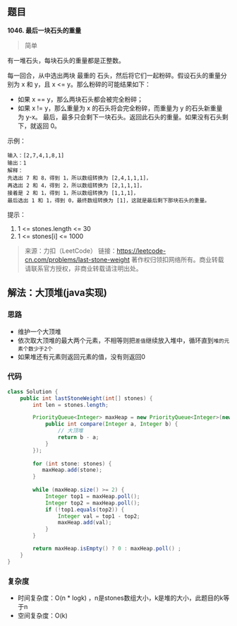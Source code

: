 ## 题目
**1046. 最后一块石头的重量**
>简单

有一堆石头，每块石头的重量都是正整数。

每一回合，从中选出两块 最重的 石头，然后将它们一起粉碎。假设石头的重量分别为 x 和 y，且 x <= y。那么粉碎的可能结果如下：

* 如果 x == y，那么两块石头都会被完全粉碎；
* 如果 x != y，那么重量为 x 的石头将会完全粉碎，而重量为 y 的石头新重量为 y-x。
最后，最多只会剩下一块石头。返回此石头的重量。如果没有石头剩下，就返回 0。

示例：
```
输入：[2,7,4,1,8,1]
输出：1
解释：
先选出 7 和 8，得到 1，所以数组转换为 [2,4,1,1,1]，
再选出 2 和 4，得到 2，所以数组转换为 [2,1,1,1]，
接着是 2 和 1，得到 1，所以数组转换为 [1,1,1]，
最后选出 1 和 1，得到 0，最终数组转换为 [1]，这就是最后剩下那块石头的重量。
```

提示：
1. 1 <= stones.length <= 30
2. 1 <= stones[i] <= 1000


>来源：力扣（LeetCode）
链接：https://leetcode-cn.com/problems/last-stone-weight
著作权归领扣网络所有。商业转载请联系官方授权，非商业转载请注明出处。

## 解法：大顶堆(java实现)
### 思路
* 维护一个大顶堆
* 依次取大顶堆的最大两个元素，不相等则把`差值`继续放入堆中，循环直到`堆的元素个数少于2个`
* 如果堆还有元素则返回元素的值，没有则返回0

### 代码
```java
class Solution {
    public int lastStoneWeight(int[] stones) {
        int len = stones.length;

        PriorityQueue<Integer> maxHeap = new PriorityQueue<Integer>(new Comparator<Integer>() {
            public int compare(Integer a, Integer b) {
                // 大顶堆
                return b - a;
            }
        });
       
        for (int stone: stones) {
           maxHeap.add(stone);
        }
        
        while (maxHeap.size() >= 2) {
            Integer top1 = maxHeap.poll();
            Integer top2 = maxHeap.poll();
            if (!top1.equals(top2)) {
                Integer val = top1 - top2;
                maxHeap.add(val);
            }
        }

        return maxHeap.isEmpty() ? 0 : maxHeap.poll() ;
    }
}
```

### 复杂度
* 时间复杂度：O(n * logk) ，n是stones数组大小，k是堆的大小，此题目的k等于n
* 空间复杂度：O(k)
